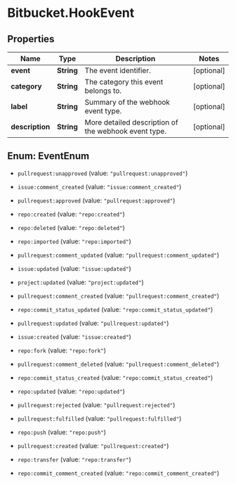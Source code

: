 # Bitbucket.HookEvent

## Properties

Name | Type | Description | Notes
------------ | ------------- | ------------- | -------------
**event** | **String** | The event identifier. | [optional] 
**category** | **String** | The category this event belongs to. | [optional] 
**label** | **String** | Summary of the webhook event type. | [optional] 
**description** | **String** | More detailed description of the webhook event type. | [optional] 



## Enum: EventEnum


* `pullrequest:unapproved` (value: `"pullrequest:unapproved"`)

* `issue:comment_created` (value: `"issue:comment_created"`)

* `pullrequest:approved` (value: `"pullrequest:approved"`)

* `repo:created` (value: `"repo:created"`)

* `repo:deleted` (value: `"repo:deleted"`)

* `repo:imported` (value: `"repo:imported"`)

* `pullrequest:comment_updated` (value: `"pullrequest:comment_updated"`)

* `issue:updated` (value: `"issue:updated"`)

* `project:updated` (value: `"project:updated"`)

* `pullrequest:comment_created` (value: `"pullrequest:comment_created"`)

* `repo:commit_status_updated` (value: `"repo:commit_status_updated"`)

* `pullrequest:updated` (value: `"pullrequest:updated"`)

* `issue:created` (value: `"issue:created"`)

* `repo:fork` (value: `"repo:fork"`)

* `pullrequest:comment_deleted` (value: `"pullrequest:comment_deleted"`)

* `repo:commit_status_created` (value: `"repo:commit_status_created"`)

* `repo:updated` (value: `"repo:updated"`)

* `pullrequest:rejected` (value: `"pullrequest:rejected"`)

* `pullrequest:fulfilled` (value: `"pullrequest:fulfilled"`)

* `repo:push` (value: `"repo:push"`)

* `pullrequest:created` (value: `"pullrequest:created"`)

* `repo:transfer` (value: `"repo:transfer"`)

* `repo:commit_comment_created` (value: `"repo:commit_comment_created"`)




